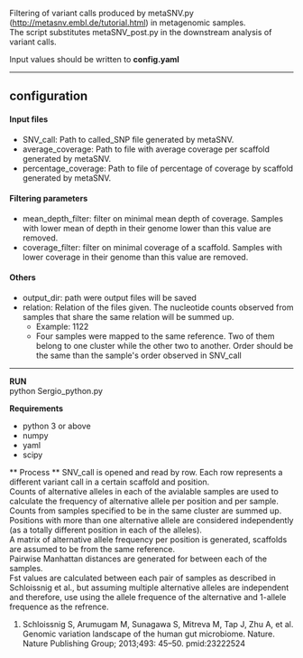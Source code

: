 Filtering of variant calls produced by metaSNV.py (http://metasnv.embl.de/tutorial.html) in metagenomic samples.  
The script substitutes metaSNV_post.py in the downstream analysis of variant calls.  

Input values should be written to **config.yaml**  

- - - -
## configuration ##
  #### Input files ####
  * SNV_call: Path to called_SNP file generated by metaSNV.  
  * average_coverage: Path to file with average coverage per scaffold generated by metaSNV.  
  * percentage_coverage: Path to file of percentage of coverage by scaffold generated by metaSNV.  
  #### Filtering parameters #####
  * mean_depth_filter: filter on minimal mean depth of coverage. Samples with lower mean of depth in their genome lower than this value are removed.  
  * coverage_filter: filter on minimal coverage of a scaffold. Samples with lower coverage in their genome than this value are removed.  
  #### Others 
  * output_dir: path were output files will be saved  
  * relation:  Relation of the files given. The nucleotide counts observed from samples that share the same relation will be summed up.
    * Example: 1122 
    * Four samples were mapped to the same reference. Two of them belong to one cluster while the other two to another. Order should be the same than the sample's order observed in SNV_call
 - - - -

**RUN**    
python Sergio_python.py  

**Requirements**  
* python 3 or above
* numpy
* yaml
* scipy

** Process **
SNV_call is opened and read by row. Each row represents a different variant call in a certain scaffold and position.  
Counts of alternative alleles in each of the avialable samples are used to calculate the frequency of alternative allele per position and per sample. Counts from samples specified to be in the same cluster are summed up.  
Positions with more than one alternative allele are considered independently (as a totally different position in each of the alleles).  
A matrix of alternative allele frequency per position is generated, scaffolds are assumed to be from the same reference.  
Pairwise Manhattan distances are generated for between each of the samples.  
Fst values are calculated between each pair of samples as described in Schloissnig et al., but assuming multiple alternative alleles are independent and therefore, use using the allele frequence of the alternative and 1-allele frequence as the refrence.


1. Schloissnig S, Arumugam M, Sunagawa S, Mitreva M, Tap J, Zhu A, et al. Genomic variation landscape of the human gut microbiome. Nature. Nature Publishing Group; 2013;493: 45–50. pmid:23222524

